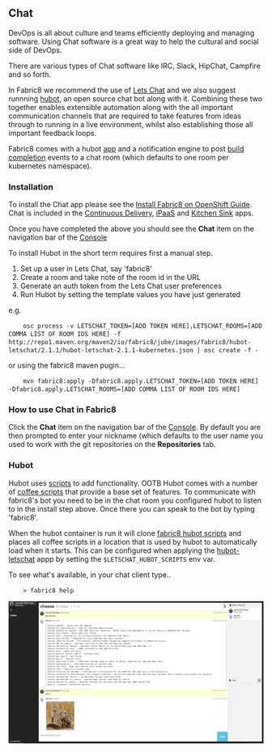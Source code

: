 ## Chat

DevOps is all about culture and teams efficiently deploying and managing software. Using Chat software is a great way to help the cultural and social side of DevOps.

There are various types of Chat software like IRC, Slack, HipChat, Campfire and so forth.

In Fabric8 we recommend the use of [Lets Chat](http://sdelements.github.io/lets-chat/) and we also suggest runnning [hubot](https://hubot.github.com/), an open source chat bot along with it.  Combining these two together enables extensible automation along with the all important communication channels that are required to take features from ideas through to running in a live environment, whilst also establishing those all important feedback loops.

Fabric8 comes with a hubot [app](apps.html) and a notification engine to post [build completion](builds.html) events to a chat room (which defaults to one room per kubernetes namespace).

### Installation
 
To install the Chat app please see the [Install Fabric8 on OpenShift Guide](fabric8OnOpenShift.html). Chat is included in the [Continuous Delivery](cdelivery.html), [iPaaS](ipaas.html) and [Kitchen Sink](fabric8OnOpenShift.html#kitchen-sink) apps.    

Once you have completed the above you should see the **Chat** item on the navigation bar of the [Console](console.html)

To install Hubot in the short term requires first a manual step.  

1. Set up a user in Lets Chat, say 'fabric8'   
2. Create a room and take note of the room id in the URL   
3. Generate an auth token from the Lets Chat user preferences   
4. Run Hubot by setting the template values you have just generated   

e.g.

		osc process -v LETSCHAT_TOKEN=[ADD TOKEN HERE],LETSCHAT_ROOMS=[ADD COMMA LIST OF ROOM IDS HERE] -f http://repo1.maven.org/maven2/io/fabric8/jube/images/fabric8/hubot-letschat/2.1.1/hubot-letschat-2.1.1-kubernetes.json | osc create -f -


or using the fabric8 maven pugin...

		mvn fabric8:apply -Dfabric8.apply.LETSCHAT_TOKEN=[ADD TOKEN HERE] -Dfabric8.apply.LETSCHAT_ROOMS=[ADD COMMA LIST OF ROOM IDS HERE]

### How to use Chat in Fabric8

Click the **Chat** item on the navigation bar of the [Console](console.html). By default you are then prompted to enter your nickname (which defaults to the user name you used to work with the git repositories on the **Repositories** tab.

### Hubot

Hubot uses [scripts](https://github.com/github/hubot/blob/master/docs/scripting.md) to add functionality.  OOTB Hubot comes with a number of [coffee scripts](http://coffeescript.org/) that provide a base set of features.  To communicate with fabric8's bot you need to be in the chat room you configured hubot to listen to in the install step above.  Once there you can speak to the bot by typing 'fabric8'.  

When the hubot container is run it will clone [fabric8 hubot scripts](https://github.com/fabric8io/fabric8-hubot-scripts) and places all coffee scripts in a location that is used by hubot to automatically load when it starts.  This can be configured when applying the [hubot-letschat](https://github.com/fabric8io/quickstarts/tree/master/apps/hubot-letschat) appp by setting the `$LETSCHAT_HUBOT_SCRIPTS` env var.

To see what's available, in your chat client type..   

		> fabric8 help

![Lets Chat with hubot screenshot](images/letschat.png)

